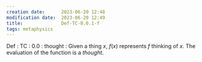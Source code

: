 ```yaml
---
creation date:		2023-06-20 12:48
modification date:	2023-06-20 12:49
title: 				Def-TC-0.0.1-f
tags: metaphysics
---
```


Def : TC : 0.0 : thought : Given a thing $x$, $f(x)$ represents $f$ thinking of $x$. The evaluation of the function is a $thought$.